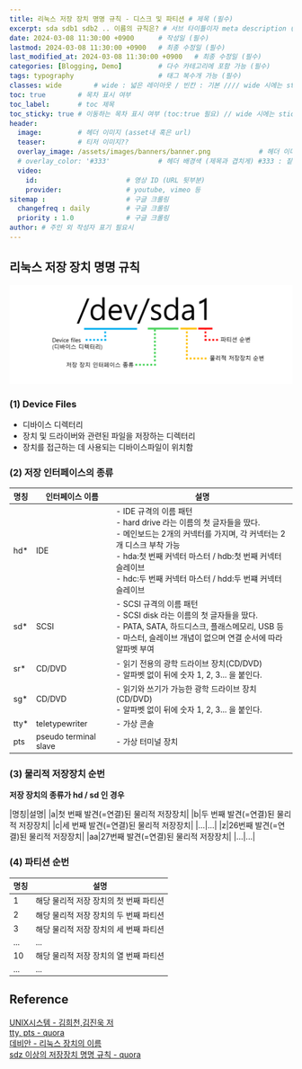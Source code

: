 ```yaml
---
title: 리눅스 저장 장치 명명 규칙 - 디스크 및 파티션 # 제목 (필수)
excerpt: sda sdb1 sdb2 .. 이름의 규칙은? # 서브 타이틀이자 meta description (필수)
date: 2024-03-08 11:30:00 +0900      # 작성일 (필수)
lastmod: 2024-03-08 11:30:00 +0900   # 최종 수정일 (필수)
last_modified_at: 2024-03-08 11:30:00 +0900   # 최종 수정일 (필수)
categories: [Blogging, Demo]         # 다수 카테고리에 포함 가능 (필수)
tags: typography                     # 태그 복수개 가능 (필수)
classes: wide        # wide : 넓은 레이아웃 / 빈칸 : 기본 //// wide 시에는 sticky toc 불가
toc: true        # 목차 표시 여부
toc_label:       # toc 제목
toc_sticky: true # 이동하는 목차 표시 여부 (toc:true 필요) // wide 시에는 sticky toc 불가
header: 
  image:         # 헤더 이미지 (asset내 혹은 url)
  teaser:        # 티저 이미지??
  overlay_image: /assets/images/banners/banner.png            # 헤더 이미지 (제목과 겹치게)
  # overlay_color: '#333'            # 헤더 배경색 (제목과 겹치게) #333 : 짙은 회색 (필수)
  video:
    id:                      # 영상 ID (URL 뒷부분)
    provider:                # youtube, vimeo 등
sitemap :                    # 구글 크롤링
  changefreq : daily         # 구글 크롤링
  priority : 1.0             # 구글 크롤링
author: # 주인 외 작성자 표기 필요시
---
```

<!--postNo: 연월일_00n-->  

## 리눅스 저장 장치 명명 규칙  

![](/assets/images/20241105_002_001.png)  

### (1) Device Files  

- 디바이스 디렉터리  
- 장치 및 드라이버와 관련된 파일을 저장하는 디렉터리  
- 장치를 접근하는 데 사용되는 디바이스파일이 위치함  

### (2) 저장 인터페이스의 종류  

|명칭|인터페이스 이름|설명|
|---|---|---|
|hd*|IDE|- IDE 규격의 이름 패턴<br>- hard drive 라는 이름의 첫 글자들을 땄다.<br>- 메인보드는 2개의 커넥터를 가지며, 각 커넥터는 2개 디스크 부착 가능<br>- hda:첫 번째 커넥터 마스터 / hdb:첫 번째 커넥터 슬레이브<br>- hdc:두 번째 커넥터 마스터 / hdd:두 번쨰 커넥터 슬레이브|
|sd*|SCSI|- SCSI 규격의 이름 패턴<br>- SCSI disk 라는 이름의 첫 글자들을 땄다.<br>- PATA, SATA, 하드디스크, 플래스메모리, USB 등<br>- 마스터, 슬레이브 개념이 없으며 연결 순서에 따라 알파벳 부여|
|sr*|CD/DVD|- 읽기 전용의 광학 드라이브 장치(CD/DVD)<br>- 알파벳 없이 뒤에 숫자 1, 2, 3... 을 붙인다.|
|sg*|CD/DVD|- 읽기와 쓰기가 가능한 광학 드라이브 장치(CD/DVD)<br>- 알파벳 없이 뒤에 숫자 1, 2, 3... 을 붙인다.|
|tty*|teletypewriter|- 가상 콘솔|
|pts|pseudo terminal slave|- 가상 터미널 장치|

### (3) 물리적 저장장치 순번  

**저장 장치의 종류가 hd / sd 인 경우**  

|명칭|설명|
|a|첫 번째 발견(=연결)된 물리적 저장장치|
|b|두 번째 발견(=연결)된 물리적 저장장치|
|c|세 번째 발견(=연결)된 물리적 저장장치|
|...|...|
|z|26번째 발견(=연결)된 물리적 저장장치|
|aa|27번째 발견(=연결)된 물리적 저장장치|
|...|...|

### (4) 파티션 순번  

|명칭|설명|
|---|---|
|1|해당 물리적 저장 장치의 첫 번째 파티션|
|2|해당 물리적 저장 장치의 두 번째 파티션|
|3|해당 물리적 저장 장치의 세 번째 파티션|
|...|...|
|10|해당 물리적 저장 장치의 열 번째 파티션|
|...|...|


## Reference  

[UNIX시스템 - 김희천,김진욱 저 ](https://search.shopping.naver.com/book/catalog/41474371650)  
[tty, pts - quora](https://www.quora.com/What-is-the-difference-between-PTS-and-TTY-in-Linux)  
[데비안 - 리눅스 장치의 이름](https://www.debian.org/releases/stable/armhf/apcs04.ko.html)  
[sdz 이상의 저장장치 명명 규칙 - quora](https://www.quora.com/What-is-the-difference-between-PTS-and-TTY-in-Linux)  